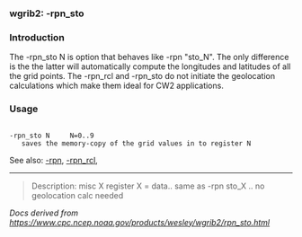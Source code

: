 
### wgrib2: -rpn\_sto



### Introduction



The -rpn\_sto N is option that behaves like
-rpn "sto\_N". The only difference is the
the latter will automatically compute the longitudes and latitudes
of all the grid points. 
The -rpn\_rcl and 
-rpn\_sto do not initiate the geolocation
calculations which make them ideal for CW2 applications.

### Usage




```

-rpn_sto N     N=0..9
   saves the memory-copy of the grid values in to register N

```


See also: 
[-rpn](./rpn.html),
[-rpn\_rcl](./rpn_rcl.html),








----

>Description: misc  X      register X = data.. same as -rpn sto_X .. no geolocation calc needed

_Docs derived from <https://www.cpc.ncep.noaa.gov/products/wesley/wgrib2/rpn_sto.html>_